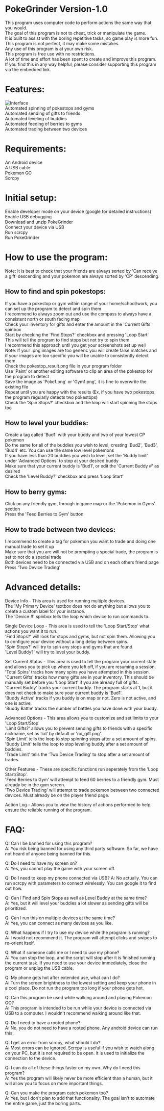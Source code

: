 # PokeGrinder Version-1.0

This program uses computer code to perform actions the same way that you would.\
The goal of this program is not to cheat, trick or manipulate the game.\
It is built to assist with the boring repetitive tasks, so game play is more fun.\
This program is not perfect, it may make some mistakes.\
Any use of this program is at your own risk.\
This program is free use with no restrictions.\
A lot of time and effort has been spent to create and improve this program.\
If you find this in any way helpful, please consider supporting this program via the embedded link.

# Features:
![Interface](https://github.com/PokeGrinderDev/Version-1.0/assets/149118750/348d0b01-ea85-4a7e-b2bf-7ca81d500f0d)\
Automated spinning of pokestops and gyms\
Automated sending of gifts to friends\
Automated leveling of buddies\
Automated feeding of berries to gyms\
Automated trading between two devices

# Requirements:
An Android device\
A USB cable\
Pokemon GO\
Scrcpy

# Initial setup:
Enable developer mode on your device (google for detailed instructions)\
Enable USB debugging\
Download and unzip PokeGrinder\
Connect your device via USB\
Run scrcpy\
Run PokeGrinder

# How to use the program:
Note: It is best to check that your friends are always sorted by 'Can receive a gift' descending and your pokemon are always sorted by 'CP' descending.

## How to find and spin pokestops:
If you have a pokestop or gym within range of your home/school/work, you can set up the program to detect and spin them\
I recommend to always zoom out and use the compass to always have a consistent north or south facing map\
Check your inventory for gifts and enter the amount in the 'Current Gifts' spinbox\
Start by checking the 'Find Stops?' checkbox and pressing 'Loop Start'\
This will tell the program to find stops but not try to spin them\
I recommend this approach until you get your screenshots set up well\
Note: If your .png images are too generic you will create false matches and if your images are too specific you will be unable to consistently detect them\
Check the pokestop_result.png file in your program folder\
Use 'Paint' or another editing software to clip an area of the pokestop for the program to detect\
Save the image as 'Poke1.png' or 'Gym1.png', it is fine to overwrite the existing file\
Repeat until you are happy with the results (Ex, if you have two pokestops, the program regularly detects two pokestops)\
Check the 'Spin Stops?' checkbox and the loop will start spinning the stops too

## How to level your buddies:
Create a tag called 'Bud1' with your buddy and two of your lowest CP pokemon\
Do the same for all of the buddies you wish to level, creating 'Bud2', 'Bud3', 'Bud4' etc.  You can use the same low level pokemons\
If you have less than 20 buddies you wish to level, set the 'Buddy limit' under 'Advanced Options' to stop at your desired buddy\
Make sure that your current buddy is 'Bud1', or edit the 'Current Buddy #' as desired\
Check the 'Level Buddy?' checkbox and press 'Loop Start'

## How to berry gyms:
Click on any friendly gym, through in game map or the 'Pokemon in Gyms' section\
Press the 'Feed Berries to Gym' button

## How to trade between two devices:
I recommend to create a tag for pokemon you want to trade and doing one manual trade to set it up\
Make sure that you are will not be prompting a special trade, the program is set to not do a special trade\
Both devices need to be connected via USB and on each others friend page\
Press 'Two Device Trading'

# Advanced details:
Device Info - This area is used for running multiple devices.\
The 'My Primary Device' textbox does not do anything but allows you to create a custom label for your instance.\
The 'Device #' spinbox tells the loop which device to run commands to.

Single Device Loop - This area is used to tell the 'Loop Start/Stop' what actions you want it to run.\
'Find Stops?' will look for stops and gyms, but not spin them.  Allowing you to configure your device without a long delay between spins.\
'Spin Stops?' will try to spin any stops and gyms that are found.\
'Level Buddy?' will try to level your buddy.

Set Current Status - This area is used to tell the program your current state and allows you to pick up where you left off, if you are resuming a session.\
'Total Spins' tracks how many spins you have attempted in this session.\
'Current Gifts' tracks how many gifts are in your inventory.  This should be manually set before you 'Loop Start' if you are already full of gifts.\
'Current Buddy' tracks your current buddy.  The program starts at 1, but it does not check to make sure your current buddy is 'Bud1'.\
'Buddy Active' tracks if you buddy is on map or not.  Zero is not active, and one is active.\
'Buddy Battle' tracks the number of battles you have done with your buddy.

Advanced Options - This area allows you to customize and set limits to your 'Loop Start/Stop'\
'Limit Gifts?' allows you to prevent sending gifts to friends with a specific nickname, set as 'cd' by default or 'no_gift.png'.\
'Spin Limit' tells the loop to stop spinning stops after a set amount of spins.\
'Buddy Limit' tells the loop to stop leveling buddy after a set amount of buddies.\
'Trade Limit' tells the 'Two Device Trading' to stop after a set amount of trades.

Other Features - These are specific functions run seperately from the 'Loop Start/Stop'.\
'Feed Berries to Gym' will attempt to feed 60 berries to a friendly gym.  Must already be in the gym screen.\
'Two Device Trading' will attempt to trade pokemon between two connected devices.  Must already be on the player friend page.

Action Log - Allows you to view the history of actions performed to help ensure the reliable running of the program.

# FAQ:
Q: Can I be banned for using this program?\
A: You risk being banned for using any third party software.  So far, we have not heard of anyone being banned for this.

Q: Do I need to have my screen on?\
A: Yes, you cannot play the game with your screen off.

Q: Do I need to keep my phone connected via USB?
A: No actually.  You can run scrcpy with parameters to connect wirelessly.  You can google it to find out how.

Q: Can I Find and Spin Stops as well as Level Buddy at the same time?\
A: Yes, but it will level your buddies a lot slower as sending gifts will be prioritized.

Q: Can I run this on multiple devices at the same time?\
A: Yes, you can connect as many devices as you like.

Q: What happens if I try to use my device while the program is running?\
A: I would not recommend it. The program will attempt clicks and swipes to re-orient itself.

Q: What if someone calls me or I need to use my phone?\
A: You can stop the loop, and the script will stop after it is finished running the current task.  If you need to use your device immediately, close the program or unplug the USB cable.

Q: My phone gets hot after extended use, what can I do?\
A: Turn the screen brightness to the lowest setting and keep your phone in a cool place.  Do not run the program too long if your phone gets hot.

Q: Can this program be used while walking around and playing Pokemon GO?\
A: This program is intended to be run while your device is connected via USB to a computer.  I wouldn't recommend walking around like that.

Q: Do I need to have a rooted phone?\
A: No, you do not need to have a rooted phone.  Any android device can run this.

Q: I get an error from scrcpy, what should I do?\
A: Most errors can be ignored.  Scrcpy is useful if you wish to watch along on your PC, but it is not required to be open.  It is used to initialize the connection to the device.

Q: I can do all of these things faster on my own.  Why do I need this program?\
A: Yes the program will likely never be more efficient than a human, but it will allow you to focus on more important things.

Q: Can you make the program catch pokemon too?\
A: Yes, but I don't plan to add that functionality.  The goal isn't to automate the entire game, just the boring parts.
